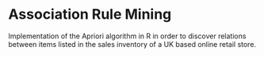 # Association Rule Mining

Implementation of the Apriori algorithm in R in order to discover relations between items listed in the sales inventory of a UK based online retail store.